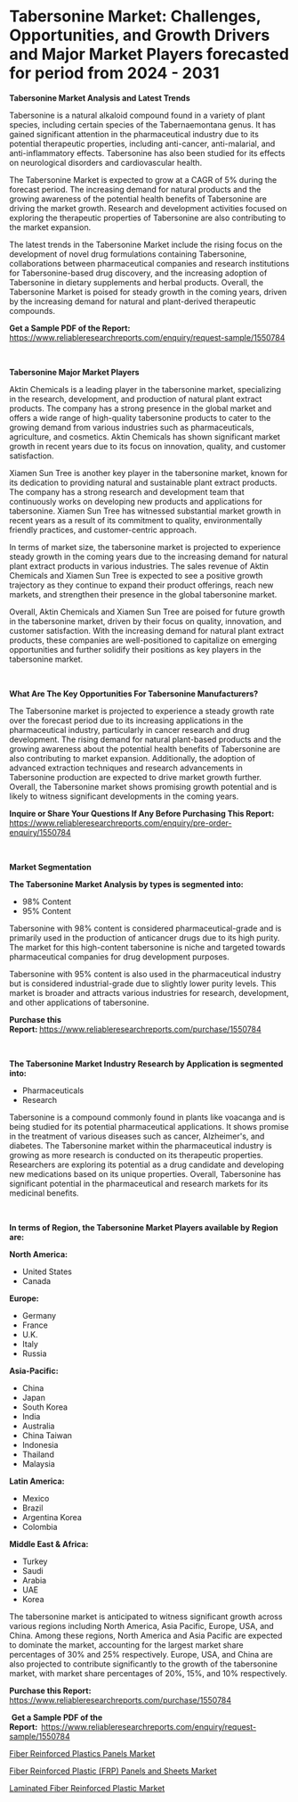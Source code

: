 <p><h1>Tabersonine Market: Challenges, Opportunities, and Growth Drivers and Major Market Players forecasted for period from 2024 - 2031</h1></p><p><strong>Tabersonine Market Analysis and Latest Trends</strong></p>
<p><p>Tabersonine is a natural alkaloid compound found in a variety of plant species, including certain species of the Tabernaemontana genus. It has gained significant attention in the pharmaceutical industry due to its potential therapeutic properties, including anti-cancer, anti-malarial, and anti-inflammatory effects. Tabersonine has also been studied for its effects on neurological disorders and cardiovascular health.</p><p>The Tabersonine Market is expected to grow at a CAGR of 5% during the forecast period. The increasing demand for natural products and the growing awareness of the potential health benefits of Tabersonine are driving the market growth. Research and development activities focused on exploring the therapeutic properties of Tabersonine are also contributing to the market expansion.</p><p>The latest trends in the Tabersonine Market include the rising focus on the development of novel drug formulations containing Tabersonine, collaborations between pharmaceutical companies and research institutions for Tabersonine-based drug discovery, and the increasing adoption of Tabersonine in dietary supplements and herbal products. Overall, the Tabersonine Market is poised for steady growth in the coming years, driven by the increasing demand for natural and plant-derived therapeutic compounds.</p></p>
<p><strong>Get a Sample PDF of the Report:&nbsp;</strong> <a href="https://www.reliableresearchreports.com/enquiry/request-sample/1550784">https://www.reliableresearchreports.com/enquiry/request-sample/1550784</a></p>
<p>&nbsp;</p>
<p><strong>Tabersonine Major Market Players</strong></p>
<p><p>Aktin Chemicals is a leading player in the tabersonine market, specializing in the research, development, and production of natural plant extract products. The company has a strong presence in the global market and offers a wide range of high-quality tabersonine products to cater to the growing demand from various industries such as pharmaceuticals, agriculture, and cosmetics. Aktin Chemicals has shown significant market growth in recent years due to its focus on innovation, quality, and customer satisfaction.</p><p>Xiamen Sun Tree is another key player in the tabersonine market, known for its dedication to providing natural and sustainable plant extract products. The company has a strong research and development team that continuously works on developing new products and applications for tabersonine. Xiamen Sun Tree has witnessed substantial market growth in recent years as a result of its commitment to quality, environmentally friendly practices, and customer-centric approach.</p><p>In terms of market size, the tabersonine market is projected to experience steady growth in the coming years due to the increasing demand for natural plant extract products in various industries. The sales revenue of Aktin Chemicals and Xiamen Sun Tree is expected to see a positive growth trajectory as they continue to expand their product offerings, reach new markets, and strengthen their presence in the global tabersonine market.</p><p>Overall, Aktin Chemicals and Xiamen Sun Tree are poised for future growth in the tabersonine market, driven by their focus on quality, innovation, and customer satisfaction. With the increasing demand for natural plant extract products, these companies are well-positioned to capitalize on emerging opportunities and further solidify their positions as key players in the tabersonine market.</p></p>
<p>&nbsp;</p>
<p><strong>What Are The Key Opportunities For Tabersonine Manufacturers?</strong></p>
<p><p>The Tabersonine market is projected to experience a steady growth rate over the forecast period due to its increasing applications in the pharmaceutical industry, particularly in cancer research and drug development. The rising demand for natural plant-based products and the growing awareness about the potential health benefits of Tabersonine are also contributing to market expansion. Additionally, the adoption of advanced extraction techniques and research advancements in Tabersonine production are expected to drive market growth further. Overall, the Tabersonine market shows promising growth potential and is likely to witness significant developments in the coming years.</p></p>
<p><strong>Inquire or Share Your Questions If Any Before Purchasing This Report:</strong> <a href="https://www.reliableresearchreports.com/enquiry/pre-order-enquiry/1550784">https://www.reliableresearchreports.com/enquiry/pre-order-enquiry/1550784</a></p>
<p>&nbsp;</p>
<p><strong>Market Segmentation</strong></p>
<p><strong>The Tabersonine Market Analysis by types is segmented into:</strong></p>
<p><ul><li>98% Content</li><li>95% Content</li></ul></p>
<p><p>Tabersonine with 98% content is considered pharmaceutical-grade and is primarily used in the production of anticancer drugs due to its high purity. The market for this high-content tabersonine is niche and targeted towards pharmaceutical companies for drug development purposes.</p><p>Tabersonine with 95% content is also used in the pharmaceutical industry but is considered industrial-grade due to slightly lower purity levels. This market is broader and attracts various industries for research, development, and other applications of tabersonine.</p></p>
<p><strong>Purchase this Report:&nbsp;</strong><a href="https://www.reliableresearchreports.com/purchase/1550784">https://www.reliableresearchreports.com/purchase/1550784</a></p>
<p>&nbsp;</p>
<p><strong>The Tabersonine Market Industry Research by Application is segmented into:</strong></p>
<p><ul><li>Pharmaceuticals</li><li>Research</li></ul></p>
<p><p>Tabersonine is a compound commonly found in plants like voacanga and is being studied for its potential pharmaceutical applications. It shows promise in the treatment of various diseases such as cancer, Alzheimer's, and diabetes. The Tabersonine market within the pharmaceutical industry is growing as more research is conducted on its therapeutic properties. Researchers are exploring its potential as a drug candidate and developing new medications based on its unique properties. Overall, Tabersonine has significant potential in the pharmaceutical and research markets for its medicinal benefits.</p></p>
<p>&nbsp;</p>
<p><strong>In terms of Region, the Tabersonine Market Players available by Region are:</strong></p>
<p>
    <p> <strong> North America: </strong>
        <ul>
            <li>United States</li>
            <li>Canada</li>
        </ul>
        </p> 
    <p> <strong> Europe: </strong>
        <ul>
            <li>Germany</li>
            <li>France</li>
            <li>U.K.</li>
            <li>Italy</li>
            <li>Russia</li>
        </ul>
        </p> 
    <p> <strong> Asia-Pacific: </strong>
        <ul>
            <li>China</li>
            <li>Japan</li>
            <li>South Korea</li>
            <li>India</li>
            <li>Australia</li>
            <li>China Taiwan</li>
            <li>Indonesia</li>
            <li>Thailand</li>
            <li>Malaysia</li>
        </ul>
        </p> 
    <p> <strong> Latin America: </strong>
        <ul>
            <li>Mexico</li>
            <li>Brazil</li>
            <li>Argentina Korea</li>
            <li>Colombia</li>
        </ul>
        </p> 
    <p> <strong> Middle East & Africa: </strong>
        <ul>
            <li>Turkey</li>
            <li>Saudi</li>
            <li>Arabia</li>
            <li>UAE</li>
            <li>Korea</li>
        </ul>
    </p>
    </p>
<p><p>The tabersonine market is anticipated to witness significant growth across various regions including North America, Asia Pacific, Europe, USA, and China. Among these regions, North America and Asia Pacific are expected to dominate the market, accounting for the largest market share percentages of 30% and 25% respectively. Europe, USA, and China are also projected to contribute significantly to the growth of the tabersonine market, with market share percentages of 20%, 15%, and 10% respectively.</p></p>
<p><strong>Purchase this Report: </strong><a href="https://www.reliableresearchreports.com/purchase/1550784">https://www.reliableresearchreports.com/purchase/1550784</a></p>
<p>&nbsp;<strong>Get a Sample PDF of the Report:&nbsp;&nbsp;</strong><a href="https://www.reliableresearchreports.com/enquiry/request-sample/1550784">https://www.reliableresearchreports.com/enquiry/request-sample/1550784</a></p>
<p><strong></strong></p>
<p><p><a href="https://view.publitas.com/reportprime-1/fiber-reinforced-plastics-panels-market-size-growth-and-forecast-from-2023-2030/">Fiber Reinforced Plastics Panels Market</a></p><p><a href="https://view.publitas.com/reportprime-1/fiber-reinforced-plastic-frp-panels-and-sheets-market-a-comprehensive-report-of-its-market-share-growth-trends-2023-2030/">Fiber Reinforced Plastic (FRP) Panels and Sheets Market</a></p><p><a href="https://view.publitas.com/reportprime-1/laminated-fiber-reinforced-plastic-market-size-and-growth-market-segmentation-regional-and-country-breakdowns-and-market-trends-for-period-from-2023-2030/">Laminated Fiber Reinforced Plastic Market</a></p></p>